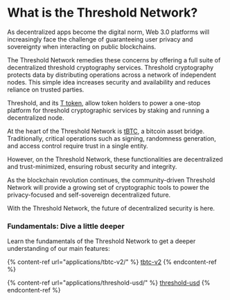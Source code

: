 # What is the Threshold Network?

As decentralized apps become the digital norm, Web 3.0 platforms will increasingly face the challenge of guaranteeing user privacy and sovereignty when interacting on public blockchains.&#x20;

The Threshold Network remedies these concerns by offering a full suite of decentralized threshold cryptography services. Threshold cryptography protects data by distributing operations across a network of independent nodes. This simple idea increases security and availability and reduces reliance on trusted parties.

Threshold, and its [T token](resources/t-token.md), allow token holders to power a one-stop platform for threshold cryptographic services by staking and running a decentralized node.&#x20;

At the heart of the Threshold Network is [tBTC](applications/tbtc-v2/), a bitcoin asset bridge. Traditionally, critical operations such as signing, randomness generation, and access control require trust in a single entity.

However, on the Threshold Network, these functionalities are decentralized and trust-minimized, ensuring robust security and integrity.

As the blockchain revolution continues, the community-driven Threshold Network will provide a growing set of cryptographic tools to power the privacy-focused and self-sovereign decentralized future.&#x20;

With the Threshold Network, the future of decentralized security is here.

### Fundamentals: Dive a little deeper

Learn the fundamentals of the Threshold Network to get a deeper understanding of our main features:

{% content-ref url="applications/tbtc-v2/" %}
[tbtc-v2](applications/tbtc-v2/)
{% endcontent-ref %}

{% content-ref url="applications/threshold-usd/" %}
[threshold-usd](applications/threshold-usd/)
{% endcontent-ref %}
